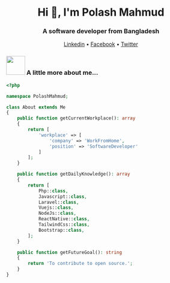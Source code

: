 <h1 align="center">Hi 👋, I'm Polash Mahmud</h1>
<h3 align="center">A software developer from Bangladesh</h3>
<p align="center">
  <a href="https://www.linkedin.com/in/polashmahmud4" target="_blank">Linkedin</a> •
  <a href="https://www.facebook.com/polashmahmud4" target="_blank">Facebook</a> •
  <a href="https://twitter.com/polashmahmud" target="_blank">Twitter</a>
</p>

### <img src="https://media.giphy.com/media/VgCDAzcKvsR6OM0uWg/giphy.gif" width="50"> A little more about me...

```php
<?php

namespace PolashMahmud;

class About extends Me
{
    public function getCurrentWorkplace(): array
    {
        return [
            'workplace' => [
                'company' => 'WorkFromHome',
                'position' => 'SoftwareDeveloper'         
            ]
        ];
    }

    public function getDailyKnowledge(): array
    {
        return [
            Php::class,
            Javascript::class,
            Laravel::class,
            Vuejs::class,
            NodeJs::class,
            ReactNative::class,
            TailwindCss::class,
            Bootstrap::class,
        ];
    }

    public function getFutureGoal(): string
    {
        return 'To contribute to open source.';
    }
}
```
